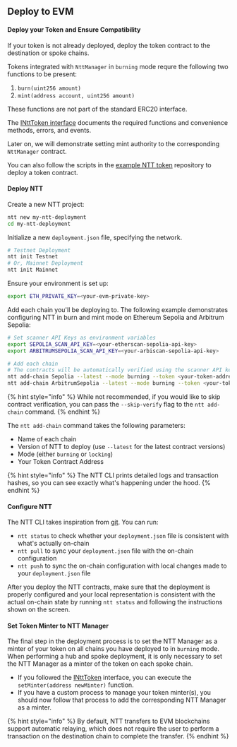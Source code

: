 ## Deploy to EVM

#### Deploy your Token and Ensure Compatibility

If your token is not already deployed, deploy the token contract to the destination or spoke chains.

Tokens integrated with `NttManager` in `burning` mode requre the following two functions to be present:
1. `burn(uint256 amount)`
2. `mint(address account, uint256 amount)`

These functions are not part of the standard ERC20 interface.

The [INttToken interface](https://github.com/wormhole-foundation/example-native-token-transfers/blob/main/evm/src/interfaces/INttToken.sol) documents the required functions and convenience methods, errors, and events.

Later on, we will demonstrate setting mint authority to the corresponding `NttManager` contract.

You can also follow the scripts in the [example NTT token](https://github.com/wormhole-foundation/example-ntt-token) repository to deploy a token contract.

#### Deploy NTT

Create a new NTT project:
```bash
ntt new my-ntt-deployment
cd my-ntt-deployment
```

Initialize a new `deployment.json` file, specifying the network.
```bash
# Testnet Deployment
ntt init Testnet
# Or, Mainnet Deployment
ntt init Mainnet
```

Ensure your environment is set up:
```bash
export ETH_PRIVATE_KEY=<your-evm-private-key>
```

Add each chain you'll be deploying to. The following example demonstrates configuring NTT in burn and mint mode on Ethereum Sepolia and Arbitrum Sepolia:

```bash
# Set scanner API Keys as environment variables
export SEPOLIA_SCAN_API_KEY=<your-etherscan-sepolia-api-key>
export ARBITRUMSEPOLIA_SCAN_API_KEY=<your-arbiscan-sepolia-api-key>

# Add each chain
# The contracts will be automatically verified using the scanner API keys above
ntt add-chain Sepolia --latest --mode burning --token <your-token-address>
ntt add-chain ArbitrumSepolia --latest --mode burning --token <your-token-address>
```

{% hint style="info" %}
While not recommended, if you would like to skip contract verification, you can pass the `--skip-verify` flag to the `ntt add-chain` command.
{% endhint %}

The `ntt add-chain` command takes the following parameters:
- Name of each chain
- Version of NTT to deploy (use `--latest` for the latest contract versions)
- Mode (either `burning` or `locking`)
- Your Token Contract Address

{% hint style="info" %}
The NTT CLI prints detailed logs and transaction hashes, so you can see exactly what's happening under the hood.
{% endhint %}

#### Configure NTT

The NTT CLI takes inspiration from [git](https://git-scm.com/). You can run:
- `ntt status` to check whether your `deployment.json` file is consistent with what's actually on-chain
- `ntt pull` to sync your `deployment.json` file with the on-chain configuration
- `ntt push` to sync the on-chain configuration with local changes made to your `deployment.json` file

After you deploy the NTT contracts, make sure that the deployment is properly configured and your local representation is consistent with the actual on-chain state by running `ntt status` and following the instructions shown on the screen.

#### Set Token Minter to NTT Manager

The final step in the deployment process is to set the NTT Manager as a minter of your token on all chains you have deployed to in `burning` mode. When performing a hub and spoke deployment, it is only necessary to set the NTT Manager as a minter of the token on each spoke chain.


- If you followed the [INttToken](https://github.com/wormhole-foundation/example-native-token-transfers/blob/main/evm/src/interfaces/INttToken.sol) interface, you can execute the `setMinter(address newMinter)` function.
- If you have a custom process to manage your token minter(s), you should now follow that process to add the corresponding NTT Manager as a minter.

{% hint style="info" %}
By default, NTT transfers to EVM blockchains support automatic relaying, which does not require the user to perform a transaction on the destination chain to complete the transfer.
{% endhint %}
